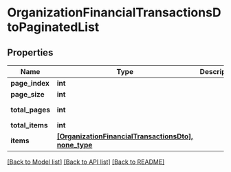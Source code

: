 # OrganizationFinancialTransactionsDtoPaginatedList


## Properties
Name | Type | Description | Notes
------------ | ------------- | ------------- | -------------
**page_index** | **int** |  | [optional] 
**page_size** | **int** |  | [optional] 
**total_pages** | **int** |  | [optional] [readonly] 
**total_items** | **int** |  | [optional] 
**items** | [**[OrganizationFinancialTransactionsDto], none_type**](OrganizationFinancialTransactionsDto.md) |  | [optional] 

[[Back to Model list]](../README.md#documentation-for-models) [[Back to API list]](../README.md#documentation-for-api-endpoints) [[Back to README]](../README.md)


